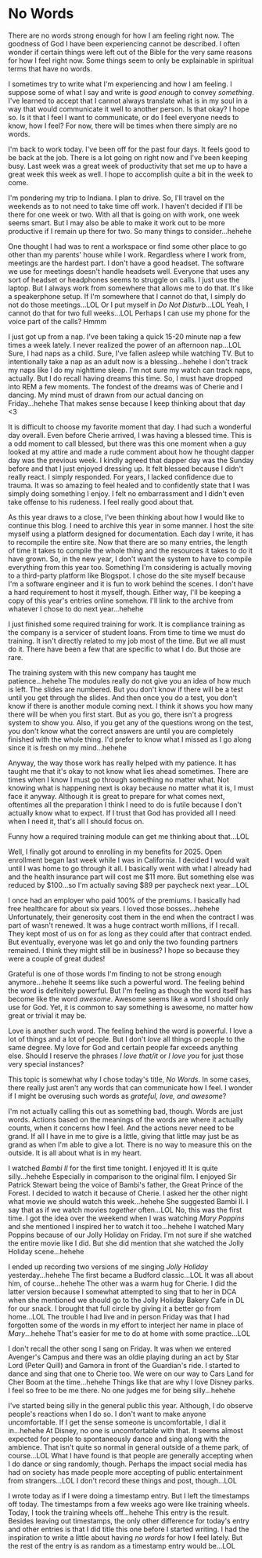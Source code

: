 # No Words

There are no words strong enough for how I am feeling right now. The goodness of God I have been experiencing cannot be described. I often wonder if certain things were left out of the Bible for the very same reasons for how I feel right now. Some things seem to only be explainable in spiritual terms that have no words.

I sometimes try to write what I'm experiencing and how I am feeling. I suppose some of what I say and write is *good enough* to convey *something*. I've learned to accept that I cannot always translate what is in my soul in a way that would communicate it well to another person. Is that okay? I hope so. Is it that I feel I want to communicate, or do I feel everyone needs to know, how I feel? For now, there will be times when there simply are no words.

I'm back to work today. I've been off for the past four days. It feels good to be back at the job. There is a lot going on right now and I've been keeping busy. Last week was a great week of productivity that set me up to have a great week this week as well. I hope to accomplish quite a bit in the week to come.

I'm pondering my trip to Indiana. I plan to drive. So, I'll travel on the weekends as to not need to take time off work. I haven't decided if I'll be there for one week or two. With all that is going on with work, one week seems smart. But I may also be able to make it work out to be more productive if I remain up there for two. So many things to consider...hehehe

One thought I had was to rent a workspace or find some other place to go other than my parents' house while I work. Regardless where I work from, meetings are the hardest part. I don't have a good headset. The software we use for meetings doesn't handle headsets well. Everyone that uses any sort of headset or headphones seems to struggle on calls. I just use the laptop. But I always work from somewhere that allows me to do that. It's like a speakerphone setup. If I'm somewhere that I cannot do that, I simply do not do those meetings...LOL Or I put myself in *Do Not Disturb*...LOL Yeah, I cannot do that for two full weeks...LOL Perhaps I can use my phone for the voice part of the calls? Hmmm

I just got up from a nap. I've been taking a quick 15-20 minute nap a few times a week lately. I never realized the power of an afternoon nap...LOL Sure, I had naps as a child. Sure, I've fallen asleep while watching TV. But to intentionally take a nap as an adult now is a blessing...hehehe I don't track my naps like I do my nighttime sleep. I'm not sure my watch can track naps, actually. But I do recall having dreams this time. So, I must have dropped into REM a few moments. The fondest of the dreams was of Cherie and I dancing. My mind must of drawn from our actual dancing on Friday...hehehe That makes sense because I keep thinking about that day <3

It is difficult to choose my favorite moment that day. I had such a wonderful day overall. Even before Cherie arrived, I was having a blessed time. This is a odd moment to call blessed, but there was this one moment when a guy looked at my attire and made a rude comment about how he thought dapper day was the previous week. I kindly agreed that dapper day was the Sunday before and that I just enjoyed dressing up. It felt blessed because I didn't really react. I simply responded. For years, I lacked confidence due to trauma. It was so amazing to feel healed and to confidently state that I was simply doing something I enjoy. I felt no embarrassment and I didn't even take offense to his rudeness. I feel really good about that.

As this year draws to a close, I've been thinking about how I would like to continue this blog. I need to archive this year in some manner. I host the site myself using a platform designed for documentation. Each day I write, it has to recompile the entire site. Now that there are so many entries, the length of time it takes to compile the whole thing and the resources it takes to do it have grown. So, in the new year, I don't want the system to have to compile everything from this year too. Something I'm considering is actually moving to a third-party platform like Blogspot. I chose do the site myself because I'm a software engineer and it is fun to work behind the scenes. I don't have a hard requirement to host it myself, though. Either way, I'll be keeping a copy of this year's entries online somehow. I'll link to the archive from whatever I chose to do next year...hehehe

I just finished some required training for work. It is compliance training as the company is a servicer of student loans. From time to time we must do training. It isn't directly related to my job most of the time. But we all must do it. There have been a few that are specific to what I do. But those are rare.

The training system with this new company has taught me patience...hehehe The modules really do not give you an idea of how much is left. The slides are numbered. But you don't know if there will be a test until you get through the slides. And then once you do a test, you don't know if there is another module coming next. I think it shows you how many there will be when you first start. But as you go, there isn't a progress system to show you. Also, if you get any of the questions wrong on the test, you don't know what the correct answers are until you are completely finished with the whole thing. I'd prefer to know what I missed as I go along since it is fresh on my mind...hehehe

Anyway, the way those work has really helped with my patience. It has taught me that it's okay to not know what lies ahead sometimes. There are times when I know I must go through something no matter what. Not knowing what is happening next is okay because no matter what it is, I must face it anyway. Although it is great to prepare for what comes next, oftentimes all the preparation I think I need to do is futile because I don't actually know what to expect. If I trust that God has provided all I need when I need it, that's all I should focus on.

Funny how a required training module can get me thinking about that...LOL

Well, I finally got around to enrolling in my benefits for 2025. Open enrollment began last week while I was in California. I decided I would wait until I was home to go through it all. I basically went with what I already had and the health insurance part will cost me $11 more. But something else was reduced by $100...so I'm actually saving $89 per paycheck next year...LOL

I once had an employer who paid 100% of the premiums. I basically had free healthcare for about six years. I loved those bosses...hehehe Unfortunately, their generosity cost them in the end when the contract I was part of wasn't renewed. It was a huge contract worth millions, if I recall. They kept most of us on for as long as they could after that contract ended. But eventually, everyone was let go and only the two founding partners remained. I think they might still be in business? I hope so because they were a couple of great dudes!

Grateful is one of those words I'm finding to not be strong enough anymore...hehehe It seems like such a powerful word. The feeling behind the word is definitely powerful. But I'm feeling as though the word itself has become like the word *awesome*. Awesome seems like a word I should only use for God. Yet, it is common to say something is awesome, no matter how great or trivial it may be.

Love is another such word. The feeling behind the word is powerful. I love a lot of things and a lot of people. But I don't *love* all things or people to the same degree. My love for God and certain people far exceeds anything else. Should I reserve the phrases *I love that/it* or *I love you* for just those very special instances?

This topic is somewhat why I chose today's title, *No Words*. In some cases, there really just aren't any words that can communicate how I feel. I wonder if I might be overusing such words as *grateful, love, and awesome*?

I'm not actually calling this out as something bad, though. Words are just words. Actions based on the meanings of the words are where it actually counts, when it concerns how I feel. And the actions never need to be grand. If all I have in me to give is a little, giving that little may just be as grand as when I'm able to give a lot. There is no way to measure this on the outside. It is all about what is in my heart.

I watched *Bambi II* for the first time tonight. I enjoyed it! It is quite silly...hehehe Especially in comparison to the original film. I enjoyed Sir Patrick Stewart being the voice of Bambi's father, the Great Prince of the Forest. I decided to watch it because of Cherie. I asked her the other night what movie we should watch this week...hehehe She suggested Bambi II. I say that as if we watch movies *together* often...LOL No, this was the first time. I got the idea over the weekend when I was watching *Mary Poppins* and she mentioned I inspired her to watch it too...hehehe I watched Mary Poppins because of our Jolly Holiday on Friday. I'm not sure if she watched the entire movie like I did. But she did mention that she watched the Jolly Holiday scene...hehehe

I ended up recording two versions of me singing *Jolly Holiday* yesterday...hehehe The first became a Budford classic...LOL It was all about him, of course...hehehe The other was a warm hug for Cherie. I did the latter version because I somewhat attempted to sing that to her in DCA when she mentioned we should go to the Jolly Holiday Bakery Cafe in DL for our snack. I brought that full circle by giving it a better go from home...LOL The trouble I had live and in person Friday was that I had forgotten some of the words in my effort to interject her name in place of *Mary*...hehehe That's easier for me to do at home with some practice...LOL

I don't recall the other song I sang on Friday. It was when we entered Avenger's Campus and there was an oldie playing during an act by Star Lord (Peter Quill) and Gamora in front of the Guardian's ride. I started to dance and sing that one to Cherie too. We were on our way to Cars Land for Cher Boom at the time...hehehe Things like that are why I love Disney parks. I feel so free to be me there. No one judges me for being silly...hehehe

I've started being silly in the general public this year. Although, I do observe people's reactions when I do so. I don't want to make anyone uncomfortable. If I get the sense someone is uncomfortable, I dial it in...hehehe At Disney, no one is uncomfortable with that. It seems almost expected for people to spontaneously dance and sing along with the ambience. That isn't quite so normal in general outside of a theme park, of course...LOL What I have found is that people are generally accepting when I do dance or sing randomly, though. Perhaps the impact social media has had on society has made people more accepting of public entertainment from strangers...LOL I don't record these things and post, though...LOL

I wrote today as if I were doing a timestamp entry. But I left the timestamps off today. The timestamps from a few weeks ago were like training wheels. Today, I took the training wheels off...hehehe This entry is the result. Besides leaving out timestamps, the only other difference for today's entry and other entries is that I did title this one before I started writing. I had the inspiration to write a little about having *no words* for how I feel lately. But the rest of the entry is as random as a timestamp entry would be...LOL